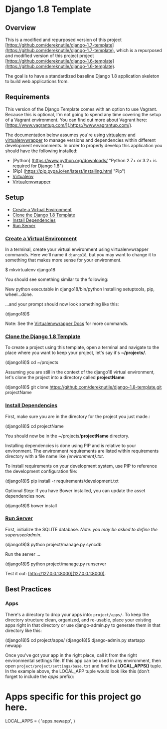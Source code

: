 # Django 1.8 Template

## Overview
This is a modified and repurposed version of this project [https://github.com/dereknutile/django-1.7-template](https://github.com/dereknutile/django-1.7-template), which is a repurposed and modified version of this project project [https://github.com/dereknutile/django-1.6-template](https://github.com/dereknutile/django-1.6-template).

The goal is to have a standardized baseline Django 1.8 application skeleton to build web applications from.

## Requirements
This version of the Django Template comes with an option to use Vagrant.  Because this is optional, I'm not going to spend any time covering the setup of a Vagrant environment.  You can find out more about Vagrant here: [https://www.vagrantup.com/](.https://www.vagrantup.com/).

The documentation below assumes you're using [virtualenv](http://www.virtualenv.org/ "Virtualenv") and [virtualenvwrapper](http://virtualenvwrapper.readthedocs.org/ "Virtualenvwrapper") to manage versions and dependencies within different development environments.  In order to properly develop this application you should have the following installed:

* [Python] (https://www.python.org/downloads/ "Python 2.7+ or 3.2+ is required for Django 1.8")
* [Pip] (https://pip.pypa.io/en/latest/installing.html "Pip")
* [Virtualenv](http://www.virtualenv.org/ "Virtualenv")
* [Virtualenvwrapper](http://virtualenvwrapper.readthedocs.org/ "Virtualenvwrapper")

## Setup

* [Create a Virtual Environment](#create-virtualenv)
* [Clone the Django 1.8 Template](#clone-template)
* [Install Dependencies](#install-dependencies)
* [Run Server](#run-server)

### [Create a Virtual Environment](id:anchor-create-a-virtual-environment)

In a terminal, create your virtual environment using virtualenvwrapper commands.  Here we'll name it ```django18```, but you may want to change it to something that makes more sense for your environment.

  $ mkvirtualenv django18

You should see something similar to the following:

  New python executable in django18/bin/python
  Installing setuptools, pip, wheel...done.

…and your prompt should now look something like this:

  (django18)$

Note: See the [Virtualenvwrapper Docs](http://virtualenvwrapper.readthedocs.org/en/latest/command_ref.html "Virtualenvwrapper Docs") for more commands.

### [Clone the Django 1.8 Template](id:anchor-clone-the-template)

To create a project using this template, open a terminal and navigate to the place where you want to keep your project, let's say it's **~/projects/**.

  (django18)$ cd ~/projects

Assuming you are still in the context of the django18 virtual environment, let's clone the project into a directory called **projectName**:

  (django18)$ git clone https://github.com/dereknutile/django-1.8-template.git projectName


### [Install Dependencies](id:anchor-install-dependencies)

First, make sure you are in the directory for the project you just made.:

  (django18)$ cd projectName

You should now be in the ~/projects/**projectName** directory.


Installing dependencies is done using PIP and is relative to your environment.  The environment requirements are listed within requirements directory with a file name like _{environment}.txt_.

To install requirements on your development system, use PIP to reference the development configuration file:

  (django18)$ pip install -r requirements/development.txt

Optional Step: If you have Bower installed, you can update the asset dependencies now.

  (django18)$ bower install


### [Run Server](id:anchor-run-server)

First, initialize the SQLITE database.  *Note: you may be asked to define the superuser/admin*.

  (django18)$ python project/manage.py syncdb

Run the server ...

  (django18)$ python project/manage.py runserver

Test it out: [http://127.0.0.1:8000](127.0.0.1:8000).

## Best Practices

### Apps
There's a directory to drop your apps into: ```project/apps/```.  To keep the directory structure clean, organized, and re-usable, place your existing apps right in that directory or use django-admin.py to generate them in that directory like this:

  (django18)$ cd project/apps/
  (django18)$ django-admin.py startapp newapp

Once you've got your app in the right place, call it from the right environmental settings file.  If this app can be used in any environment, then open ```project/project/settings/base.txt``` and find the **LOCAL_APPS()** tuple.  In the example above, the LOCAL_APP tuple would look like this (don't forget to include the *apps* prefix):

  # Apps specific for this project go here.
  LOCAL_APPS = (
    'apps.newapp',
  )
